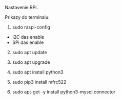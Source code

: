 Nastavenie RPi.

Prikazy do terminalu:
1. sudo raspi-config
 - I2C das enable
 - SPi das enable

2. sudo apt update

3. sudo apt upgrade

4. sudo apt install python3

5. sudo pip3 install mfrc522

6. sudo apt-get -y install python3-mysql.connector
